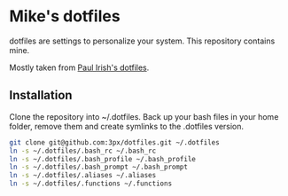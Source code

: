 # Mike's dotfiles

dotfiles are settings to personalize your system. This repository contains mine.

Mostly taken from [Paul Irish's dotfiles](https://github.com/paulirish/dotfiles/blob/master/README.md).

## Installation

Clone the repository into ~/.dotfiles. Back up your bash files in your home folder, remove them and create symlinks to the .dotfiles version.

```bash
git clone git@github.com:3px/dotfiles.git ~/.dotfiles
ln -s ~/.dotfiles/.bash_rc ~/.bash_rc
ln -s ~/.dotfiles/.bash_profile ~/.bash_profile
ln -s ~/.dotfiles/.bash_prompt ~/.bash_prompt
ln -s ~/.dotfiles/.aliases ~/.aliases
ln -s ~/.dotfiles/.functions ~/.functions
```